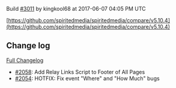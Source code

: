 Build [#3011](https://circleci.com/gh/spiritedmedia/spiritedmedia/3011) by kingkool68 at 2017-06-07 04:05 PM UTC

[https://github.com/spiritedmedia/spiritedmedia/compare/v5.10.4](https://github.com/spiritedmedia/spiritedmedia/compare/v5.10.4)
## Change log
[Full Changelog](https://github.com/spiritedmedia/spiritedmedia/compare/v5.10.3...v5.10.4)

 - [#2058](https://github.com/spiritedmedia/spiritedmedia/pull/2058): Add Relay Links Script to Footer of All Pages
 - [#2054](https://github.com/spiritedmedia/spiritedmedia/pull/2054): HOTFIX: Fix event "Where" and "How Much" bugs
